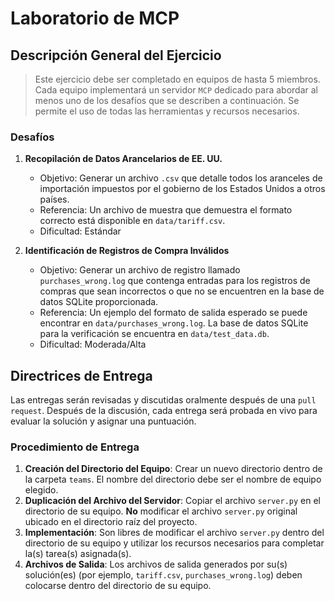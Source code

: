 # Laboratorio de MCP

## Descripción General del Ejercicio

> Este ejercicio debe ser completado en equipos de hasta 5 miembros. Cada equipo implementará un servidor `MCP` dedicado para abordar al menos uno de los desafíos que se describen a continuación. Se permite el uso de todas las herramientas y recursos necesarios.

### Desafíos

1.  **Recopilación de Datos Arancelarios de EE. UU.**
    *   Objetivo: Generar un archivo `.csv` que detalle todos los aranceles de importación impuestos por el gobierno de los Estados Unidos a otros países.
    *   Referencia: Un archivo de muestra que demuestra el formato correcto está disponible en `data/tariff.csv`.
    *   Dificultad: Estándar

2.  **Identificación de Registros de Compra Inválidos**
    *   Objetivo: Generar un archivo de registro llamado `purchases_wrong.log` que contenga entradas para los registros de compras que sean incorrectos o que no se encuentren en la base de datos SQLite proporcionada.
    *   Referencia: Un ejemplo del formato de salida esperado se puede encontrar en `data/purchases_wrong.log`. La base de datos SQLite para la verificación se encuentra en `data/test_data.db`.
    *   Dificultad: Moderada/Alta

## Directrices de Entrega

Las entregas serán revisadas y discutidas oralmente después de una `pull request`. Después de la discusión, cada entrega será probada en vivo para evaluar la solución y asignar una puntuación.

### Procedimiento de Entrega

1.  **Creación del Directorio del Equipo**: Crear un nuevo directorio dentro de la carpeta `teams`. El nombre del directorio debe ser el nombre de equipo elegido.
2.  **Duplicación del Archivo del Servidor**: Copiar el archivo `server.py` en el directorio de su equipo. **No** modificar el archivo `server.py` original ubicado en el directorio raíz del proyecto.
3.  **Implementación**: Son libres de modificar el archivo `server.py` dentro del directorio de su equipo y utilizar los recursos necesarios para completar la(s) tarea(s) asignada(s).
4.  **Archivos de Salida**: Los archivos de salida generados por su(s) solución(es) (por ejemplo, `tariff.csv`, `purchases_wrong.log`) deben colocarse dentro del directorio de su equipo.